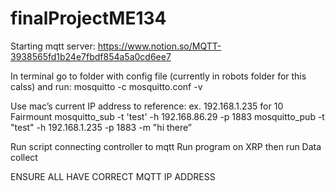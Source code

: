 # finalProjectME134
 
Starting mqtt server:
https://www.notion.so/MQTT-3938565fd1b24e7fbdf854a5a0cd6ee7

 
In terminal go to folder with config file (currently in robots folder for this calss) and run:
mosquitto -c mosquitto.conf -v


Use mac’s current IP address to reference: ex. 
192.168.1.235 for 10 Fairmount
mosquitto_sub -t 'test' -h 192.168.86.29 -p 1883
mosquitto_pub -t "test" -h 192.168.1.235 -p 1883 -m "hi there”


Run script connecting controller to mqtt
Run program on XRP
then run Data collect


ENSURE ALL HAVE CORRECT MQTT IP ADDRESS

